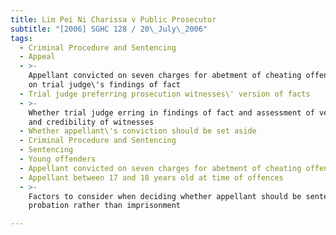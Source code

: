 ```yaml
---
title: Lim Pei Ni Charissa v Public Prosecutor
subtitle: "[2006] SGHC 128 / 20\_July\_2006"
tags:
  - Criminal Procedure and Sentencing
  - Appeal
  - >-
    Appellant convicted on seven charges for abetment of cheating offences based
    on trial judge\'s findings of fact
  - Trial judge preferring prosecution witnesses\' version of facts
  - >-
    Whether trial judge erring in findings of fact and assessment of veracity
    and credibility of witnesses
  - Whether appellant\'s conviction should be set aside
  - Criminal Procedure and Sentencing
  - Sentencing
  - Young offenders
  - Appellant convicted on seven charges for abetment of cheating offences
  - Appellant between 17 and 18 years old at time of offences
  - >-
    Factors to consider when deciding whether appellant should be sentenced to
    probation rather than imprisonment

---
```


